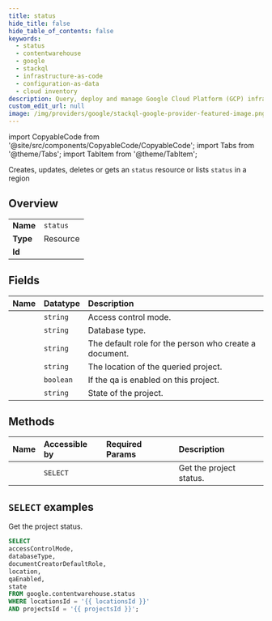 ```yaml
---
title: status
hide_title: false
hide_table_of_contents: false
keywords:
  - status
  - contentwarehouse
  - google
  - stackql
  - infrastructure-as-code
  - configuration-as-data
  - cloud inventory
description: Query, deploy and manage Google Cloud Platform (GCP) infrastructure and resources using SQL
custom_edit_url: null
image: /img/providers/google/stackql-google-provider-featured-image.png
---
```


import CopyableCode from '@site/src/components/CopyableCode/CopyableCode';
import Tabs from '@theme/Tabs';
import TabItem from '@theme/TabItem';

Creates, updates, deletes or gets an <code>status</code> resource or lists <code>status</code> in a region

## Overview
<table><tbody>
<tr><td><b>Name</b></td><td><code>status</code></td></tr>
<tr><td><b>Type</b></td><td>Resource</td></tr>
<tr><td><b>Id</b></td><td><CopyableCode code="google.contentwarehouse.status" /></td></tr>
</tbody></table>

## Fields
| Name | Datatype | Description |
|:-----|:---------|:------------|
| <CopyableCode code="accessControlMode" /> | `string` | Access control mode. |
| <CopyableCode code="databaseType" /> | `string` | Database type. |
| <CopyableCode code="documentCreatorDefaultRole" /> | `string` | The default role for the person who create a document. |
| <CopyableCode code="location" /> | `string` | The location of the queried project. |
| <CopyableCode code="qaEnabled" /> | `boolean` | If the qa is enabled on this project. |
| <CopyableCode code="state" /> | `string` | State of the project. |

## Methods
| Name | Accessible by | Required Params | Description |
|:-----|:--------------|:----------------|:------------|
| <CopyableCode code="get_status" /> | `SELECT` | <CopyableCode code="locationsId, projectsId" /> | Get the project status. |

## `SELECT` examples

Get the project status.

```sql
SELECT
accessControlMode,
databaseType,
documentCreatorDefaultRole,
location,
qaEnabled,
state
FROM google.contentwarehouse.status
WHERE locationsId = '{{ locationsId }}'
AND projectsId = '{{ projectsId }}'; 
```

